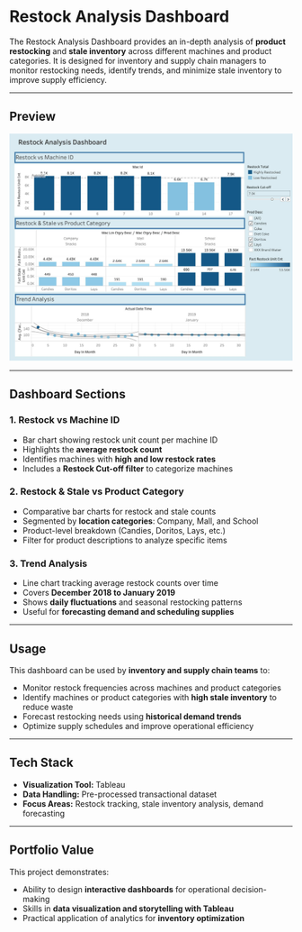 # Restock Analysis Dashboard

The Restock Analysis Dashboard provides an in-depth analysis of **product restocking** and **stale inventory** across different machines and product categories.
It is designed for inventory and supply chain managers to monitor restocking needs, identify trends, and minimize stale inventory to improve supply efficiency.

---

## Preview

![Restock Analysis Dashboard](SS.jpeg)

---

## Dashboard Sections

### 1. Restock vs Machine ID

* Bar chart showing restock unit count per machine ID
* Highlights the **average restock count**
* Identifies machines with **high and low restock rates**
* Includes a **Restock Cut-off filter** to categorize machines

### 2. Restock & Stale vs Product Category

* Comparative bar charts for restock and stale counts
* Segmented by **location categories**: Company, Mall, and School
* Product-level breakdown (Candies, Doritos, Lays, etc.)
* Filter for product descriptions to analyze specific items

### 3. Trend Analysis

* Line chart tracking average restock counts over time
* Covers **December 2018 to January 2019**
* Shows **daily fluctuations** and seasonal restocking patterns
* Useful for **forecasting demand and scheduling supplies**

---

## Usage

This dashboard can be used by **inventory and supply chain teams** to:

* Monitor restock frequencies across machines and product categories
* Identify machines or product categories with **high stale inventory** to reduce waste
* Forecast restocking needs using **historical demand trends**
* Optimize supply schedules and improve operational efficiency

---

## Tech Stack

* **Visualization Tool:** Tableau
* **Data Handling:** Pre-processed transactional dataset
* **Focus Areas:** Restock tracking, stale inventory analysis, demand forecasting

---

## Portfolio Value

This project demonstrates:

* Ability to design **interactive dashboards** for operational decision-making
* Skills in **data visualization and storytelling with Tableau**
* Practical application of analytics for **inventory optimization**
